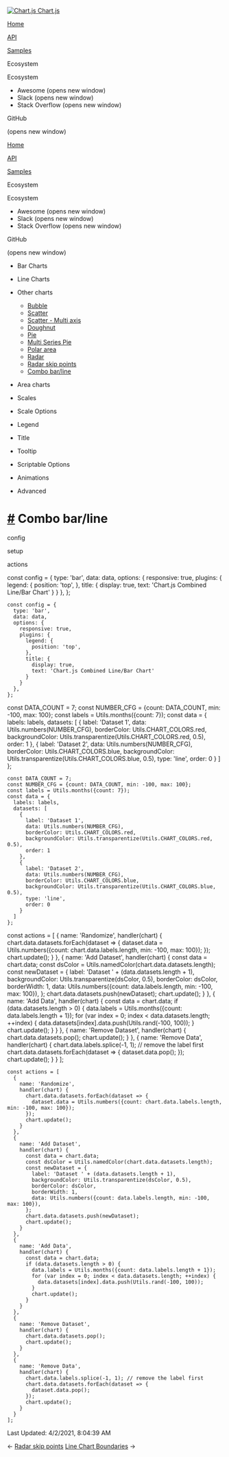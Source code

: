 <a href="/docs/3.0.0/" class="home-link router-link-active"><img src="/docs/3.0.0/favicon.ico" alt="Chart.js" class="logo" /> <span class="site-name can-hide">Chart.js</span></a>

<a href="/docs/3.0.0/" class="nav-link">Home</a>

<a href="/docs/3.0.0/api/" class="nav-link">API</a>

<a href="/docs/3.0.0/samples/" class="nav-link router-link-active">Samples</a>

<span class="title">Ecosystem</span> <span class="arrow down"></span>

<span class="title">Ecosystem</span> <span class="arrow right"></span>

-   Awesome
    <span class="sr-only">(opens new window)</span>
-   Slack
    <span class="sr-only">(opens new window)</span>
-   Stack Overflow
    <span class="sr-only">(opens new window)</span>

GitHub

<span class="sr-only">(opens new window)</span>

<a href="/docs/3.0.0/" class="nav-link">Home</a>

<a href="/docs/3.0.0/api/" class="nav-link">API</a>

<a href="/docs/3.0.0/samples/" class="nav-link router-link-active">Samples</a>

<span class="title">Ecosystem</span> <span class="arrow down"></span>

<span class="title">Ecosystem</span> <span class="arrow right"></span>

-   Awesome
    <span class="sr-only">(opens new window)</span>
-   Slack
    <span class="sr-only">(opens new window)</span>
-   Stack Overflow
    <span class="sr-only">(opens new window)</span>

GitHub

<span class="sr-only">(opens new window)</span>

-   Bar Charts <span class="arrow right"></span>

-   Line Charts <span class="arrow right"></span>

-   Other charts <span class="arrow down"></span>

    -   <a href="/docs/3.0.0/samples/other-charts/bubble.html" class="sidebar-link">Bubble</a>
    -   <a href="/docs/3.0.0/samples/other-charts/scatter.html" class="sidebar-link">Scatter</a>
    -   <a href="/docs/3.0.0/samples/other-charts/scatter-multi-axis.html" class="sidebar-link">Scatter - Multi axis</a>
    -   <a href="/docs/3.0.0/samples/other-charts/doughnut.html" class="sidebar-link">Doughnut</a>
    -   <a href="/docs/3.0.0/samples/other-charts/pie.html" class="sidebar-link">Pie</a>
    -   <a href="/docs/3.0.0/samples/other-charts/multi-series-pie.html" class="sidebar-link">Multi Series Pie</a>
    -   <a href="/docs/3.0.0/samples/other-charts/polar-area.html" class="sidebar-link">Polar area</a>
    -   <a href="/docs/3.0.0/samples/other-charts/radar.html" class="sidebar-link">Radar</a>
    -   <a href="/docs/3.0.0/samples/other-charts/radar-skip-points.html" class="sidebar-link">Radar skip points</a>
    -   <a href="/docs/3.0.0/samples/other-charts/combo-bar-line.html" class="active sidebar-link">Combo bar/line</a>

-   Area charts <span class="arrow right"></span>

-   Scales <span class="arrow right"></span>

-   Scale Options <span class="arrow right"></span>

-   Legend <span class="arrow right"></span>

-   Title <span class="arrow right"></span>

-   Tooltip <span class="arrow right"></span>

-   Scriptable Options <span class="arrow right"></span>

-   Animations <span class="arrow right"></span>

-   Advanced <span class="arrow right"></span>

<a href="#combo-bar-line" class="header-anchor">#</a> Combo bar/line
====================================================================

config

setup

actions

<a href="https://github.com/chartjs/Chart.js/blob/master/docs/samples/other-charts/combo-bar-line.md" class="code-editor-tool fab fa-github fa-lg" title="View on GitHub"></a>

const config = { type: 'bar', data: data, options: { responsive: true, plugins: { legend: { position: 'top', }, title: { display: true, text: 'Chart.js Combined Line/Bar Chart' } } }, };

    const config = {
      type: 'bar',
      data: data,
      options: {
        responsive: true,
        plugins: {
          legend: {
            position: 'top',
          },
          title: {
            display: true,
            text: 'Chart.js Combined Line/Bar Chart'
          }
        }
      },
    };

const DATA\_COUNT = 7; const NUMBER\_CFG = {count: DATA\_COUNT, min: -100, max: 100}; const labels = Utils.months({count: 7}); const data = { labels: labels, datasets: \[ { label: 'Dataset 1', data: Utils.numbers(NUMBER\_CFG), borderColor: Utils.CHART\_COLORS.red, backgroundColor: Utils.transparentize(Utils.CHART\_COLORS.red, 0.5), order: 1 }, { label: 'Dataset 2', data: Utils.numbers(NUMBER\_CFG), borderColor: Utils.CHART\_COLORS.blue, backgroundColor: Utils.transparentize(Utils.CHART\_COLORS.blue, 0.5), type: 'line', order: 0 } \] };

    const DATA_COUNT = 7;
    const NUMBER_CFG = {count: DATA_COUNT, min: -100, max: 100};
    const labels = Utils.months({count: 7});
    const data = {
      labels: labels,
      datasets: [
        {
          label: 'Dataset 1',
          data: Utils.numbers(NUMBER_CFG),
          borderColor: Utils.CHART_COLORS.red,
          backgroundColor: Utils.transparentize(Utils.CHART_COLORS.red, 0.5),
          order: 1
        },
        {
          label: 'Dataset 2',
          data: Utils.numbers(NUMBER_CFG),
          borderColor: Utils.CHART_COLORS.blue,
          backgroundColor: Utils.transparentize(Utils.CHART_COLORS.blue, 0.5),
          type: 'line',
          order: 0
        }
      ]
    };

const actions = \[ { name: 'Randomize', handler(chart) { chart.data.datasets.forEach(dataset =&gt; { dataset.data = Utils.numbers({count: chart.data.labels.length, min: -100, max: 100}); }); chart.update(); } }, { name: 'Add Dataset', handler(chart) { const data = chart.data; const dsColor = Utils.namedColor(chart.data.datasets.length); const newDataset = { label: 'Dataset ' + (data.datasets.length + 1), backgroundColor: Utils.transparentize(dsColor, 0.5), borderColor: dsColor, borderWidth: 1, data: Utils.numbers({count: data.labels.length, min: -100, max: 100}), }; chart.data.datasets.push(newDataset); chart.update(); } }, { name: 'Add Data', handler(chart) { const data = chart.data; if (data.datasets.length &gt; 0) { data.labels = Utils.months({count: data.labels.length + 1}); for (var index = 0; index &lt; data.datasets.length; ++index) { data.datasets\[index\].data.push(Utils.rand(-100, 100)); } chart.update(); } } }, { name: 'Remove Dataset', handler(chart) { chart.data.datasets.pop(); chart.update(); } }, { name: 'Remove Data', handler(chart) { chart.data.labels.splice(-1, 1); // remove the label first chart.data.datasets.forEach(dataset =&gt; { dataset.data.pop(); }); chart.update(); } } \];

    const actions = [
      {
        name: 'Randomize',
        handler(chart) {
          chart.data.datasets.forEach(dataset => {
            dataset.data = Utils.numbers({count: chart.data.labels.length, min: -100, max: 100});
          });
          chart.update();
        }
      },
      {
        name: 'Add Dataset',
        handler(chart) {
          const data = chart.data;
          const dsColor = Utils.namedColor(chart.data.datasets.length);
          const newDataset = {
            label: 'Dataset ' + (data.datasets.length + 1),
            backgroundColor: Utils.transparentize(dsColor, 0.5),
            borderColor: dsColor,
            borderWidth: 1,
            data: Utils.numbers({count: data.labels.length, min: -100, max: 100}),
          };
          chart.data.datasets.push(newDataset);
          chart.update();
        }
      },
      {
        name: 'Add Data',
        handler(chart) {
          const data = chart.data;
          if (data.datasets.length > 0) {
            data.labels = Utils.months({count: data.labels.length + 1});
            for (var index = 0; index < data.datasets.length; ++index) {
              data.datasets[index].data.push(Utils.rand(-100, 100));
            }
            chart.update();
          }
        }
      },
      {
        name: 'Remove Dataset',
        handler(chart) {
          chart.data.datasets.pop();
          chart.update();
        }
      },
      {
        name: 'Remove Data',
        handler(chart) {
          chart.data.labels.splice(-1, 1); // remove the label first
          chart.data.datasets.forEach(dataset => {
            dataset.data.pop();
          });
          chart.update();
        }
      }
    ];

<span class="prefix">Last Updated:</span> <span class="time">4/2/2021, 8:04:39 AM</span>

<span class="prev"> ← <a href="/docs/3.0.0/samples/other-charts/radar-skip-points.html" class="prev">Radar skip points</a> </span> <span class="next"> [Line Chart Boundaries](/docs/3.0.0/samples/area/line-boundaries.html) → </span>
